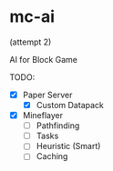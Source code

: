 # mc-ai

(attempt 2)

AI for Block Game

TODO:

- [x] Paper Server
  - [x] Custom Datapack
- [x] Mineflayer
  - [ ] Pathfinding
  - [ ] Tasks
   - [ ] Heuristic (Smart)
   - [ ] Caching

